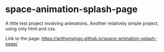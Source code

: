 # space-animation-splash-page
A little test project involving animations. Another relatively simple project, using only html and css.

Link to the page: https://anthonyjngo.github.io/space-animation-splash-page/
